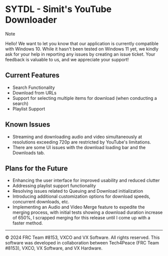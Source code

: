 # SYTDL - Simit's YouTube Downloader


>[!NOTE]
>Hello! We want to let you know that our application is currently compatible with Windows 10. While it hasn't been tested on Windows 11 yet, we kindly ask for your help in reporting any issues by creating an issue ticket. Your feedback is valuable to us, and we appreciate your support!

## Current Features
- Search Functionality
- Download from URLs
- Support for selecting multiple items for download (when conducting a search)
- Playlist Support

## Known Issues
- Streaming and downloading audio and video simultaneously at resolutions exceeding 720p are restricted by YouTube's limitations.
- There are some UI issues with the download loading bar and the Downloads tab.

## Plans for the Future
- Enhancing the user interface for improved usability and reduced clutter
- Addressing playlist support functionality
- Resolving issues related to Queuing and Download initialization
- Introducing additional customization options for download speeds, concurrent downloads, etc.
- Implementing an Audio and Video Merge feature to expedite the merging process, with initial tests showing a download duration increase of 650%, I scrapped merging for this release until I come up with a faster method.

---
© 2024 FRC Team #8153, VXCO and VX Software. All rights reserved. This software was developed in collaboration between Tech4Peace (FRC Team #8153), VXCO, VX Software, and VX Hardware. 


